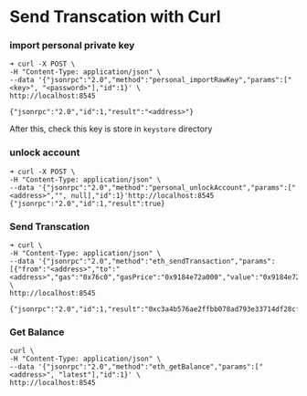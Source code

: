 # Send Transcation with Curl

### import personal private key
```shell
➜ curl -X POST \
-H "Content-Type: application/json" \
--data '{"jsonrpc":"2.0","method":"personal_importRawKey","params":["<key>", "<password>"],"id":1}' \
http://localhost:8545

{"jsonrpc":"2.0","id":1,"result":"<address>"}
```
After this, check this key is store in `keystore` directory

### unlock account
```shell
➜ curl -X POST \
-H "Content-Type: application/json" \
--data '{"jsonrpc":"2.0","method":"personal_unlockAccount","params":["<address>","", null],"id":1}'http://localhost:8545
{"jsonrpc":"2.0","id":1,"result":true}
```

### Send Transcation
```shell
➜ curl \
-H "Content-Type: application/json" \
--data '{"jsonrpc":"2.0","method":"eth_sendTransaction","params": [{"from":"<address>","to":"<address>","gas":"0x76c0","gasPrice":"0x9184e72a000","value":"0x9184e72a0000000000"}],"id":1}' \
http://localhost:8545

{"jsonrpc":"2.0","id":1,"result":"0xc3a4b576ae2ffbb078ad793e33714df28cffdeb06a7713adf15b898fd276ef43"}
```

### Get Balance
```shell
curl \
-H "Content-Type: application/json" \
--data '{"jsonrpc":"2.0","method":"eth_getBalance","params":["<address>", "latest"],"id":1}' \
http://localhost:8545
```